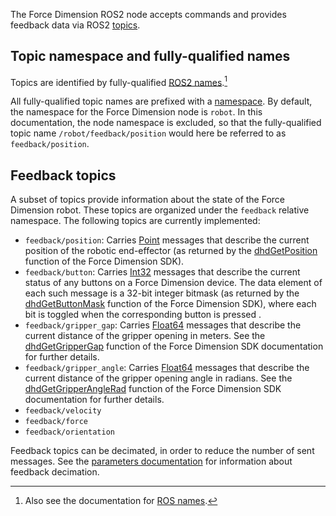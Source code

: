 <!-- License

Copyright 2022 Neuromechatronics Lab, Carnegie Mellon University (a.whit)

Created by: a. whit. (nml@whit.contact)

This Source Code Form is subject to the terms of the Mozilla Public
License, v. 2.0. If a copy of the MPL was not distributed with this
file, You can obtain one at https://mozilla.org/MPL/2.0/.
-->

The Force Dimension ROS2 node accepts commands and provides feedback data via 
ROS2 [topics][ros_topics].

## Topic namespace and fully-qualified names

Topics are identified by fully-qualified 
[ROS2 names][ros2_name_constraints].[^ros_names]

[^ros_names]: Also see the documentation for [ROS names][ros_names].

All fully-qualified topic names are prefixed with a 
[namespace](namespace.md). By default, the namespace for the 
Force Dimension node is ``robot``. In this documentation, the node namespace is 
excluded, so that the fully-qualified topic name ``/robot/feedback/position`` 
would here be referred to as ``feedback/position``.

## Feedback topics

A subset of topics provide information about the state of the Force Dimension 
robot. These topics are organized under the ``feedback`` relative namespace. 
The following topics are currently implemented:

* ``feedback/position``: Carries [Point][geometry_msgs_point] messages that 
  describe the current position of the robotic end-effector (as returned by the 
  [dhdGetPosition] function of the Force Dimension SDK).
* ``feedback/button``: Carries [Int32][example_interfaces_int32] messages that 
  describe the current status of any buttons on a Force Dimension device. The 
  data element of each such message is a 32-bit integer bitmask (as returned by 
  the [dhdGetButtonMask] function of the Force Dimension SDK), where each bit 
  is toggled when the corresponding button is pressed .
* ``feedback/gripper_gap``: Carries [Float64][example_interfaces.float64] 
  messages that describe the current distance of the gripper opening in meters. 
  See the [dhdGetGripperGap] function of the Force Dimension SDK documentation 
  for further details.
* ``feedback/gripper_angle``: Carries [Float64][example_interfaces.float64] 
  messages that describe the current distance of the gripper opening angle in 
  radians. See the [dhdGetGripperAngleRad] function of the Force Dimension SDK 
  documentation for further details.
* ``feedback/velocity``
* ``feedback/force``
* ``feedback/orientation``
  
Feedback topics can be decimated, in order to reduce the number of sent 
messages. See the [parameters documentation](parameters.md) for 
information about feedback decimation.


[dhdGetGripperAngleRad]: https://downloads.forcedimension.com/sdk/doc/fdsdk-3.14.0/dhd/dhdc_8h.html#aacb9cbecf42f01330bd9a8fc512011d9

[dhdGetPosition]: https://downloads.forcedimension.com/sdk/doc/fdsdk-3.14.0/dhd/dhdc_8h.html#ac6910076186b2709dec3c2bfa38628c2

[dhdGetButtonMask]: https://downloads.forcedimension.com/sdk/doc/fdsdk-3.14.0/dhd/dhdc_8h.html#a5fbdfdb991ebe0faa92f1bcaffde5a75

[dhdGetGripperGap]: https://downloads.forcedimension.com/sdk/doc/fdsdk-3.14.0/dhd/dhdc_8h.html#ac8e059defb0d2e3255e4f74cf941e4eb

[example_interfaces.float64]:https://docs.ros2.org/latest/api/example_interfaces/msg/Float64.html

[example_interfaces_int32]: https://docs.ros2.org/latest/api/example_interfaces/msg/Int32.html

[geometry_msgs_point]: http://docs.ros.org/en/latest/api/geometry_msgs/html/msg/Point.html

[ros_topics]: https://docs.ros.org/en/humble/Tutorials/Topics/Understanding-ROS2-Topics.html

[ros2_name_constraints]: http://design.ros2.org/articles/topic_and_service_names.html#ros-2-topic-and-service-name-constraints

[ros_names]: http://wiki.ros.org/Names

